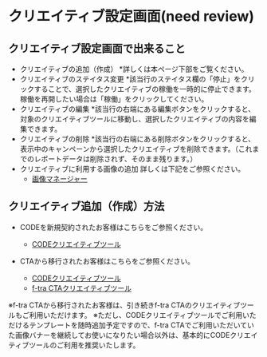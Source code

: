 # クリエイティブ設定画面(need review)

## クリエイティブ設定画面で出来ること
* クリエイティブの追加（作成）
    *詳しくは本ページ下部をご覧ください。
* クリエイティブのステイタス変更
    *該当行のステイタス欄の「停止」をクリックすることで、選択したクリエイティブの稼働を一時的に停止できます。稼働を再開したい場合は「稼働」をクリックしてください。
* クリエイティブの編集
    *該当行の右端にある編集ボタンをクリックすると、対象のクリエイティブツールに移動し、選択したクリエイティブの内容を編集できます。
* クリエイティブの削除
    *該当行の右端にある削除ボタンをクリックすると、表示中のキャンペーンから選択したクリエイティブを削除できます。（これまでのレポートデータは削除されず、そのまま残ります。）
* クリエイティブに利用する画像の追加
詳しくは下記をご参照ください。
    * [画像マネージャー](../image-manager.md)


## クリエイティブ追加（作成）方法

* CODEを新規契約されたお客様はこちらをご参照ください。
    * [CODEクリエイティブツール](./creativetool.md)

* CTAから移行されたお客様はこちらをご参照ください。
    * [CODEクリエイティブツール](./creativetool.md)
    * [f-tra CTAクリエイティブツール](./f-tra-creativetool.md)

※f-tra CTAから移行されたお客様は、引き続きf-tra CTAのクリエイティブツールもご利用いただけます。
※ただし、CODEクリエイティブツールでご利用いただけるテンプレートを随時追加予定ですので、f-tra CTAでご利用いただいていた画像バナーを継続してお使いになりたい場合以外は、基本的にCODEクリエイティブツールのご利用を推奨いたします。